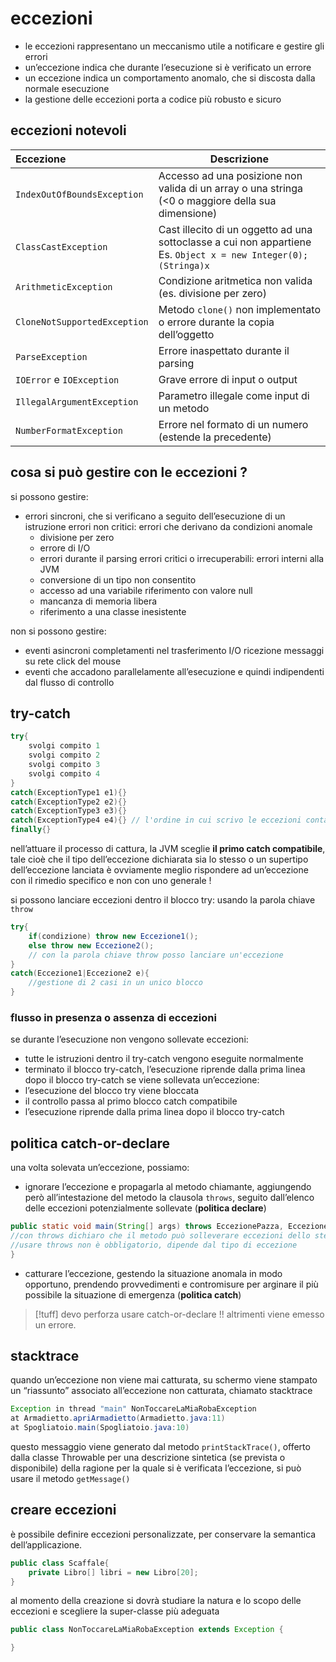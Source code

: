 # eccezioni
- le eccezioni rappresentano un meccanismo utile a notificare e gestire gli errori
- un’eccezione indica che durante l’esecuzione si è verificato un errore 
- un eccezione indica un comportamento anomalo, che si discosta dalla normale esecuzione
- la gestione delle eccezioni porta a codice più robusto e sicuro

## eccezioni notevoli

| Eccezione                    | Descrizione                                                                                                        |
| :--------------------------- | ------------------------------------------------------------------------------------------------------------------ |
| `IndexOutOfBoundsException`  | Accesso ad una posizione non valida di un array o una stringa (<0 o maggiore della sua dimensione)                 |
| `ClassCastException`         | Cast illecito di un oggetto ad una sottoclasse a cui non appartiene<br>Es. `Object x = new Integer(0); (Stringa)x` |
| `ArithmeticException`        | Condizione aritmetica non valida (es. divisione per zero)                                                          |
| `CloneNotSupportedException` | Metodo `clone()` non implementato o errore durante la copia dell’oggetto                                           |
| `ParseException`             | Errore inaspettato durante il parsing                                                                              |
| `IOError` e `IOException`    | Grave errore di input o output                                                                                     |
| `IllegalArgumentException`   | Parametro illegale come input di un metodo                                                                         |
| `NumberFormatException`      | Errore nel formato di un numero (estende la precedente)                                                            |

## cosa si può gestire con le eccezioni ?
si possono gestire:
- errori sincroni, che si verificano a seguito dell’esecuzione di un istruzione
	errori non critici: errori che derivano da condizioni anomale
	- divisione per zero
	- errore di I/O
	- errori durante il parsing
	errori critici o irrecuperabili: errori interni alla JVM
	- conversione di un tipo non consentito
	- accesso ad una variabile riferimento con valore null
	- mancanza di memoria libera
	- riferimento a una classe inesistente

non si possono gestire:
- eventi asincroni
	completamenti nel trasferimento I/O
	ricezione messaggi su rete
	click del mouse
- eventi che accadono parallelamente all’esecuzione e quindi indipendenti dal flusso di controllo
## try-catch

```java
try{
	svolgi compito 1
	svolgi compito 2
	svolgi compito 3
	svolgi compito 4
}
catch(ExceptionType1 e1){}
catch(ExceptionType2 e2){}
catch(ExceptionType3 e3){}
catch(ExceptionType4 e4){} // l'ordine in cui scrivo le eccezioni conta !!
finally{}
```
nell’attuare il processo di cattura, la JVM sceglie **il primo catch compatibile**, tale cioè che il tipo dell’eccezione dichiarata sia lo stesso o un supertipo dell’eccezione lanciata
è ovviamente meglio rispondere ad un’eccezione con il rimedio specifico e non con uno generale !

si possono lanciare eccezioni dentro il blocco try: usando la parola chiave `throw`
```java
try{
	if(condizione) throw new Eccezione1();
	else throw new Eccezione2();
	// con la parola chiave throw posso lanciare un'eccezione
}
catch(Eccezione1|Eccezione2 e){
	//gestione di 2 casi in un unico blocco
}
```

### flusso in presenza o assenza di eccezioni
se durante l’esecuzione non vengono sollevate eccezioni:
- tutte le istruzioni dentro il try-catch vengono eseguite normalmente
- terminato il blocco try-catch, l’esecuzione riprende dalla prima linea dopo il blocco try-catch
se viene sollevata un’eccezione:
- l’esecuzione del blocco try viene bloccata
- il controllo passa al primo blocco catch compatibile
- l’esecuzione riprende dalla prima linea dopo il blocco try-catch
## politica catch-or-declare
una volta solevata un’eccezione, possiamo:
- ignorare l’eccezione e propagarla al metodo chiamante, aggiungendo però all’intestazione del metodo la clausola `throws`, seguito dall’elenco delle eccezioni potenzialmente sollevate (**politica declare**)
```java
public static void main(String[] args) throws EccezionePazza, EccezioneMatta {
//con throws dichiaro che il metodo può solleverare eccezioni dello stesso tipo (o sottotipo) di quelle elencate dopo throws
//usare throws non è obbligatorio, dipende dal tipo di eccezione
}
```
- catturare l’eccezione, gestendo la situazione anomala in modo opportuno, prendendo provvedimenti e contromisure per arginare il più possibile la situazione di emergenza (**politica catch**)
>[!tuff] devo perforza usare catch-or-declare !! altrimenti viene emesso un errore. 

## stacktrace
quando un’eccezione non viene mai catturata, su schermo viene stampato un “riassunto” associato all’eccezione non catturata, chiamato stacktrace
```java
Exception in thread "main" NonToccareLaMiaRobaException 
at Armadietto.apriArmadietto(Armadietto.java:11)
at Spogliatoio.main(Spogliatoio.java:10)
```
questo messaggio viene generato dal metodo `printStackTrace()`, offerto dalla classe Throwable
per una descrizione sintetica (se prevista o disponibile) della ragione per la quale si è verificata l’eccezione, si può usare il metodo `getMessage()`

## creare eccezioni
è possibile definire eccezioni personalizzate, per conservare la semantica dell’applicazione.
```java
public class Scaffale{
	private Libro[] libri = new Libro[20];
} 
```
al momento della creazione si dovrà studiare la natura e lo scopo delle eccezioni e scegliere la super-classe più adeguata

```java
public class NonToccareLaMiaRobaException extends Exception {

}
```
